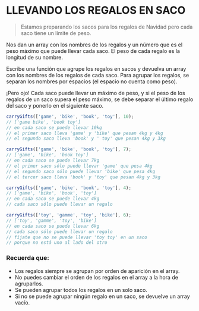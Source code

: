 # LLEVANDO LOS REGALOS EN SACO

> Estamos preparando los sacos para los regalos de Navidad pero cada saco tiene un límite de peso.

Nos dan un array con los nombres de los regalos y un número que es el peso máximo que puede llevar cada saco. El peso de cada regalo es la longitud de su nombre.

Escribe una función que agrupe los regalos en sacos y devuelva un array con los nombres de los regalos de cada saco. Para agrupar los regalos, se separan los nombres por espacios (el espacio no cuenta como peso).

¡Pero ojo! Cada saco puede llevar un máximo de peso, y si el peso de los regalos de un saco supera el peso máximo, se debe separar el último regalo del saco y ponerlo en el siguiente saco.

```javascript
carryGifts(['game', 'bike', 'book', 'toy'], 10);
// ['game bike', 'book toy']
// en cada saco se puede llevar 10kg
// el primer saco lleva 'game' y 'bike' que pesan 4kg y 4kg
// el segundo saco lleva 'book' y ' toy' que pesan 4kg y 3kg

carryGifts(['game', 'bike', 'book', 'toy'], 7);
// ['game', 'bike', 'book toy']
// en cada saco se puede llevar 7kg
// el primer saco sólo puede llevar 'game' que pesa 4kg
// el segundo saco sólo puede llevar 'bike' que pesa 4kg
// el tercer saco lleva 'book' y 'toy' que pesan 4kg y 3kg

carryGifts(['game', 'bike', 'book', 'toy'], 4);
// ['game', 'bike', 'book', 'toy']
// en cada saco se puede llevar 4kg
// cada saco sólo puede llevar un regalo

carryGifts(['toy', 'gamme', 'toy', 'bike'], 6);
// ['toy', 'gamme', 'toy', 'bike']
// en cada saco se puede llevar 6kg
// cada saco sólo puede llevar un regalo
// fíjate que no se puede llevar 'toy toy' en un saco
// porque no está uno al lado del otro
```

### Recuerda que:

-   Los regalos siempre se agrupan por orden de aparición en el array.
-   No puedes cambiar el orden de los regalos en el array a la hora de agruparlos.
-   Se pueden agrupar todos los regalos en un solo saco.
-   Si no se puede agrupar ningún regalo en un saco, se devuelve un array vacío.
